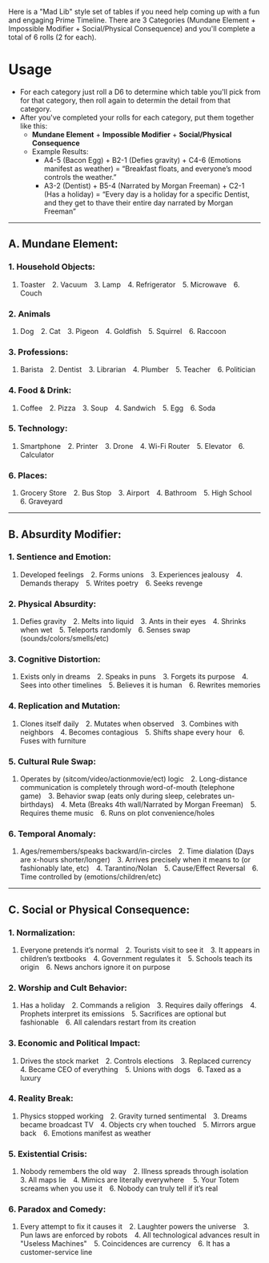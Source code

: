 Here is a "Mad Lib" style set of tables if you need help coming up with a fun and engaging Prime Timeline. There are 3 Categories (Mundane Element + Impossible Modifier + Social/Physical Consequence) and you'll complete a total of 6 rolls (2 for each). 

# Usage
- For each category just roll a D6 to determine which table you'll pick from for that category, then roll again to determin the detail from that category.
- After you've completed your rolls for each category, put them together like this:
  - **Mundane Element** + **Impossible Modifier** + **Social/Physical Consequence**
  - Example Results:
    - A4-5 (Bacon Egg) + B2-1 (Defies gravity) + C4-6 (Emotions manifest as weather) =
      “Breakfast floats, and everyone’s mood controls the weather.”
    - A3-2 (Dentist) + B5-4 (Narrated by Morgan Freeman) + C2-1 (Has a holiday) =
      “Every day is a holiday for a specific Dentist, and they get to thave their entire day narrated by Morgan Freeman”
---
## A. Mundane Element:
### 1. Household Objects:
1. Toaster 2. Vacuum 3. Lamp 4. Refrigerator 5. Microwave 6. Couch

### 2. Animals
1. Dog 2. Cat 3. Pigeon 4. Goldfish 5. Squirrel 6. Raccoon

### 3. Professions:
1. Barista 2. Dentist 3. Librarian 4. Plumber 5. Teacher 6. Politician

### 4. Food & Drink:
1. Coffee 2. Pizza 3. Soup 4. Sandwich 5. Egg 6. Soda

### 5. Technology:
1. Smartphone 2. Printer 3. Drone 4. Wi-Fi Router 5. Elevator 6. Calculator

### 6. Places:
1. Grocery Store 2. Bus Stop 3. Airport 4. Bathroom 5. High School 6. Graveyard
---
## B. Absurdity Modifier:
### 1. Sentience and Emotion:
1. Developed feelings 2. Forms unions 3. Experiences jealousy 4. Demands therapy 5. Writes poetry 6. Seeks revenge

### 2. Physical Absurdity:
1. Defies gravity 2. Melts into liquid 3. Ants in their eyes 4. Shrinks when wet 5. Teleports randomly 6. Senses swap (sounds/colors/smells/etc)

### 3. Cognitive Distortion:
1. Exists only in dreams 2. Speaks in puns 3. Forgets its purpose 4. Sees into other timelines 5. Believes it is human 6. Rewrites memories

### 4. Replication and Mutation:
1. Clones itself daily 2. Mutates when observed 3. Combines with neighbors 4. Becomes contagious 5. Shifts shape every hour 6. Fuses with furniture

### 5. Cultural Rule Swap:
1. Operates by (sitcom/video/actionmovie/ect) logic 2. Long-distance communication is completely through word-of-mouth (telephone game) 3. Behavior swap (eats only during sleep, celebrates un-birthdays) 4. Meta (Breaks 4th wall/Narrated by Morgan Freeman) 5. Requires theme music 6. Runs on plot convenience/holes

### 6. Temporal Anomaly:
1. Ages/remembers/speaks backward/in-circles 2. Time dialation (Days are x-hours shorter/longer) 3. Arrives precisely when it means to (or fashionably late, etc) 4. Tarantino/Nolan 5. Cause/Effect Reversal 6. Time controlled by (emotions/children/etc)
---
## C. Social or Physical Consequence:
### 1. Normalization:
1. Everyone pretends it’s normal 2. Tourists visit to see it 3. It appears in children’s textbooks 4. Government regulates it 5. Schools teach its origin 6. News anchors ignore it on purpose

### 2. Worship and Cult Behavior:
1. Has a holiday 2. Commands a religion 3. Requires daily offerings 4. Prophets interpret its emissions 5. Sacrifices are optional but fashionable 6. All calendars restart from its creation

### 3. Economic and Political Impact:
1. Drives the stock market 2. Controls elections 3. Replaced currency 4. Became CEO of everything 5. Unions with dogs 6. Taxed as a luxury

### 4. Reality Break:
1. Physics stopped working 2. Gravity turned sentimental 3. Dreams became broadcast TV 4. Objects cry when touched 5. Mirrors argue back 6. Emotions manifest as weather

### 5. Existential Crisis:
1. Nobody remembers the old way 2. Illness spreads through isolation 3. All maps lie 4. Mimics are literally everywhere  5. Your Totem screams when you use it 6. Nobody can truly tell if it’s real

### 6. Paradox and Comedy:
1. Every attempt to fix it causes it 2. Laughter powers the universe 3. Pun laws are enforced by robots 4. All technological advances result in "Useless Machines" 5. Coincidences are currency 6. It has a customer-service line
